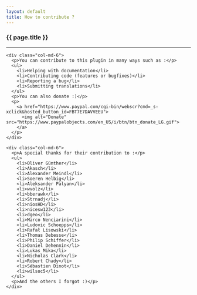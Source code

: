 ```yaml
---
layout: default
title: How to contribute ?
---
```


### {{ page.title }}
***

<div class="container">
  <div class="row">

    <div class="col-md-6">
      <p>You can contribute to this plugin in many ways such as :</p>
      <ul>
        <li>Helping with documentation</li>
        <li>Contributing code (features or bugfixes)</li>
        <li>Reporting a bug</li>
        <li>Submitting translations</li>
      </ul>
      <p>You can also donate :)</p>
      <p>
        <a href="https://www.paypal.com/cgi-bin/webscr?cmd=_s-xclick&hosted_button_id=FBT7E7DAVVEEU">
          <img alt="Donate" src="https://www.paypalobjects.com/en_US/i/btn/btn_donate_LG.gif">
        </a>
      </p>
    </div>

    <div class="col-md-6">
      <p>A special thanks for their contribution to :</p>
      <ul>
        <li>Oliver Günther</li>
        <li>Akasch</li>
        <li>Alexander Meindl</li>
        <li>Soeren Helbig</li>
        <li>Aleksander Palyan</li>
        <li>wvolz</li>
        <li>bberawk</li>
        <li>Strnadj</li>
        <li>niosHD</li>
        <li>nicesw123</li>
        <li>dgeo</li>
        <li>Marco Nenciarini</li>
        <li>Ludovic Schoepps</li>
        <li>Rafał Lisowski</li>
        <li>Thomas Debesse</li>
        <li>Philip Schiffer</li>
        <li>Daniel Dehennin</li>
        <li>Lukas Mika</li>
        <li>Nicholas Clark</li>
        <li>Robert Chady</li>
        <li>Sébastien Dinot</li>
        <li>wilsoc5</li>
      </ul>
      <p>And the others I forgot :)</p>
    </div>

  </div>
</div>
